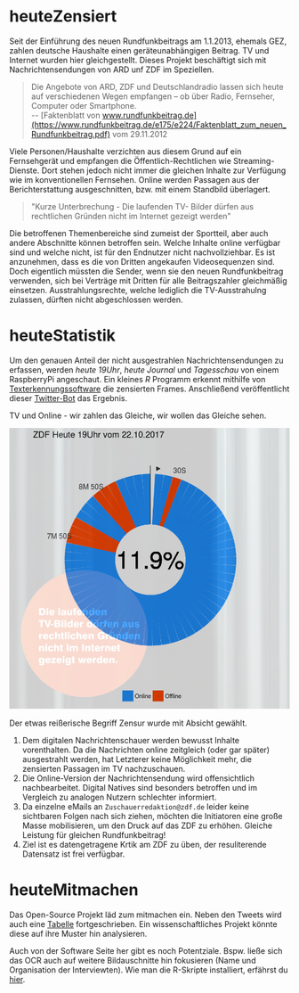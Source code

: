 # heuteZensiert

Seit der Einführung des neuen Rundfunkbeitrags am 1.1.2013, ehemals GEZ, zahlen deutsche Haushalte einen geräteunabhängigen Beitrag. TV und Internet wurden hier gleichgestellt. Dieses Projekt beschäftigt sich mit Nachrichtensendungen von ARD unf ZDF im Speziellen.

> Die Angebote von ARD, ZDF und Deutschlandradio lassen sich heute auf verschiedenen Wegen empfangen – ob über Radio, Fernseher, Computer oder Smartphone.  
> -- [Faktenblatt von www.rundfunkbeitrag.de](https://www.rundfunkbeitrag.de/e175/e224/Faktenblatt_zum_neuen_Rundfunkbeitrag.pdf) vom 29.11.2012

Viele Personen/Haushalte verzichten aus diesem Grund auf ein Fernsehgerät und empfangen die Öffentlich-Rechtlichen wie Streaming-Dienste. Dort stehen jedoch nicht immer die gleichen Inhalte zur Verfügung wie im konventionellen Fernsehen. Online werden Passagen aus der Berichterstattung ausgeschnitten, bzw. mit einem Standbild überlagert.

> "Kurze Unterbrechung - Die laufenden TV- Bilder dürfen aus rechtlichen Gründen nicht im Internet gezeigt werden"

Die betroffenen Themenbereiche sind zumeist der Sportteil, aber auch andere Abschnitte können betroffen sein. Welche Inhalte online verfügbar sind und welche nicht, ist für den Endnutzer nicht nachvollziehbar. Es ist anzunehmen, dass es die von Dritten angekaufen Videosequenzen sind. Doch eigentlich müssten die Sender, wenn sie den neuen Rundfunkbeitrag verwenden, sich bei Verträge mit Dritten für alle Beitragszahler gleichmäßig einsetzen. Ausstrahlungsrechte, welche lediglich die TV-Ausstrahulng zulassen, dürften nicht abgeschlossen werden.

# heuteStatistik
Um den genauen Anteil der nicht ausgestrahlen Nachrichtensendungen zu erfassen, werden *heute 19Uhr*, *heute Journal* und *Tagesschau* von einem RaspberryPi angeschaut. Ein kleines *R* Programm erkennt mithilfe von [Texterkennungssoftware](https://github.com/ropensci/tesseract) die zensierten Frames. Anschließend veröffentlicht dieser [Twitter-Bot](https://twitter.com/heuteNichtDrin) das Ergebnis.

TV und Online - wir zahlen das Gleiche, wir wollen das Gleiche sehen.

![Kuchendiagramm](./heuteStatisik.png)  

Der etwas reißerische Begriff Zensur wurde mit Absicht gewählt.   
1) Dem digitalen Nachrichtenschauer werden bewusst Inhalte vorenthalten. Da die Nachrichten online zeitgleich (oder gar später) ausgestrahlt werden, hat Letzterer keine Möglichkeit mehr, die zensierten Passagen im TV nachzuschauen.  
2) Die Online-Version der Nachrichtensendung wird offensichtlich nachbearbeitet. Digital Natives sind besonders betroffen und im Vergleich zu analogen Nutzern schlechter informiert.  
3) Da einzelne eMails an `Zuschauerredaktion@zdf.de` leider keine sichtbaren Folgen nach sich ziehen, möchten die Initiatoren eine große Masse mobilisieren, um den Druck auf das ZDF zu erhöhen. Gleiche Leistung für gleichen Rundfunkbeitrag!  
4) Ziel ist es datengetragene Krtik am ZDF zu üben, der resuliterende Datensatz ist frei verfügbar.


# heuteMitmachen
Das Open-Source Projekt läd zum mitmachen ein. Neben den Tweets wird auch eine [Tabelle](Logfile.csv) fortgeschrieben. Ein wissenschaftliches Projekt könnte diese auf ihre Muster hin analysieren. 

Auch von der Software Seite her gibt es noch Potentziale. Bspw. ließe sich das OCR auch auf weitere Bildauschnitte hin fokusieren (Name und Organisation der Interviewten). Wie man die R-Skripte installiert, erfährst du [hier](./Install.md).
